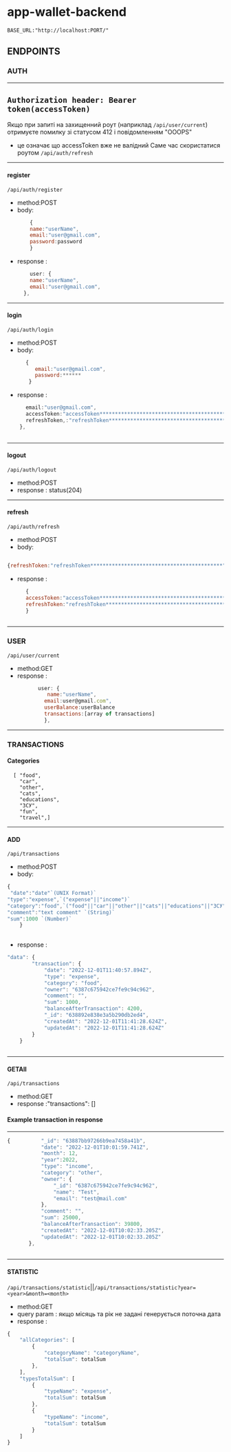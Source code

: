 # app-wallet-backend
`BASE_URL:"http://localhost:PORT/"`
## ENDPOINTS
### AUTH
----------------------------------------------------------------------
`Authorization header: Bearer token(accessToken)`
----------------------------------------------------------------------
Якщо при запиті на захищенний роут  (наприклад `/api/user/current`) 
отримуєте помилку зі статусом 412 і повідомленням "OOOPS" 
- це означає що accessToken вже не валідний 
Саме час скористатися роутом `/api/auth/refresh`
---------------------------------------------------------------------


#### register
`/api/auth/register`
* method:POST
* body: 
    ``` js
        {
        name:"userName",
        email:"user@gmail.com",
        password:password
        } 
* response :   
  ``` js
      user: {
      name:"userName",
      email:"user@gmail.com",
    },
-------------------------------------  


#### login
`/api/auth/login`
* method:POST
* body:
``` js 
      {
         email:"user@gmail.com",
         password:******
       }
```

* response :
``` js data: {
      email:"user@gmail.com",
      accessToken:"accessToken**********************************************",
      refreshToken,:"refreshToken*******************************************"
    },
   
```
----------------------------------------------

#### logout
`/api/auth/logout`
* method:POST
* response : status(204)
---------------------------------------------------

#### refresh
`/api/auth/refresh`
* method:POST
* body:
``` js 

{refreshToken:"refreshToken*******************************************"}

```
* response : 

``` js
      {
      accessToken:"accessToken**********************************************",
      refreshToken:"refreshToken*******************************************"
      }
      
```
----------------------------------

### USER

`/api/user/current`
* method:GET
* response : 
``` js 
          user: {     
             name:"userName",
            email:user@gmail.com",
            userBalance:userBalance
            transactions:[array of transactions]
            },
```
----------------------------

### TRANSACTIONS
#### Categories
      [ "food",
        "car",
        "other",
        "cats",
        "educations",
        "ЗСУ",
        "fun",
        "travel",]
------------------------

#### ADD
`/api/transactions`
* method:POST
* body:
``` js 
{
 "date":"date"`(UNIX Format)`
"type":"expense",`("expense"||"income")`
"category":"food",`("food"||"car"||"other"||"cats"||"educations"||"ЗСУ"||"fun"||"travel")`
"comment":"text comment" `(String)`
"sum":1000 `(Number)`
    }
    
```

* response :
``` js 
"data": {
        "transaction": {
            "date": "2022-12-01T11:40:57.894Z",
            "type": "expense",
            "category": "food",
            "owner": "6387c675942ce7fe9c94c962",
            "comment": "",
            "sum": 1000,
            "balanceAfterTransaction": 4200,
            "_id": "638892e838e3a5b290db2ed4",
            "createdAt": "2022-12-01T11:41:28.624Z",
            "updatedAt": "2022-12-01T11:41:28.624Z"
        } 
    }
  
 ```
    
----------------------

#### GETAll

`/api/transactions`
* method:GET
* response :"transactions": []

 #### Example transaction in response
 ---------------------------------------------------------------
 ``` js
 {          "_id": "63887bb97266b9ea7458a41b",
            "date": "2022-12-01T10:01:59.741Z",
            "month": 12,
            "year":2022,
            "type": "income",
            "category": "other",
            "owner": {
                "_id": "6387c675942ce7fe9c94c962",
                "name": "Test",
                "email": "test@mail.com"
            },
            "comment": "",
            "sum": 25000,
            "balanceAfterTransaction": 39800,
            "createdAt": "2022-12-01T10:02:33.205Z",
            "updatedAt": "2022-12-01T10:02:33.205Z"
        },
        
```
---------------------------------------------------------------
#### STATISTIC
`/api/transactions/statistic`||`/api/transactions/statistic?year=<year>&month=<month>`
* method:GET
* query param : якщо місяць та рік не задані генерується поточна дата
* response :
``` js 
{
    "allCategories": [
        {
            "categoryName": "categoryName",
            "totalSum": totalSum
        },
    ],
    "typesTotalSum": [
        {
            "typeName": "expense",
            "totalSum": totalSum
        },
        {
            "typeName": "income",
            "totalSum": totalSum
        }
    ]
}

```

